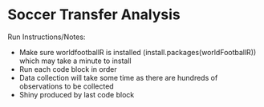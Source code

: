 # Soccer Transfer Analysis

Run Instructions/Notes:

- Make sure worldfootballR is installed (install.packages(worldFootballR)) which may take a minute to install 
- Run each code block in order
- Data collection will take some time as there are hundreds of observations to be collected
- Shiny produced by last code block

